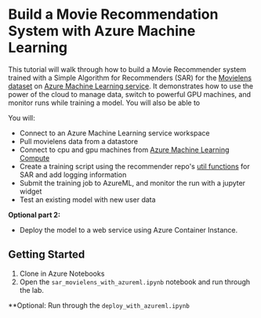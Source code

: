 # Build a Movie Recommendation System with Azure Machine Learning 
This tutorial will walk through how to build a Movie Recommender system trained with a Simple Algorithm for Recommenders (SAR) for the [Movielens dataset](https://grouplens.org/datasets/movielens/) on [Azure Machine Learning service](https://docs.microsoft.com/azure/machine-learning/service/overview-what-is-azure-ml). It demonstrates how to use the power of the cloud to manage data, switch to powerful GPU machines, and monitor runs while training a model. You will also be able to 

You will: 
- Connect to an Azure Machine Learning service workspace
- Pull movielens data from a datastore
- Connect to cpu and gpu machines from [Azure Machine Learning Compute](https://docs.microsoft.com/en-us/azure/machine-learning/service/how-to-set-up-training-targets#amlcompute)
- Create a training script using the recommender repo's [util functions](https://github.com/Microsoft/Recommenders/tree/master/reco_utils) for SAR and add logging information
- Submit the training job to AzureML, and monitor the run with a jupyter widget
- Test an existing model with new user data

**Optional part 2:** 
- Deploy the model to a web service using Azure Container Instance. 

## Getting Started
1. Clone in Azure Notebooks
2. Open the `sar_movielens_with_azureml.ipynb` notebook and run through the lab.

**Optional: Run through the `deploy_with_azureml.ipynb`

